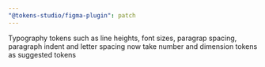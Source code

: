 ```yaml
---
"@tokens-studio/figma-plugin": patch
---
```


Typography tokens such as line heights, font sizes, paragrap spacing, paragraph indent and letter spacing now take number and dimension tokens as suggested tokens
